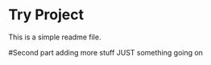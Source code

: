 # Try Project

This is a simple readme file.

#Second part
adding more stuff
JUST something going on
